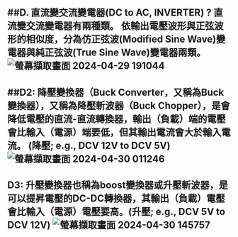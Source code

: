 ##D. 直流變交流變電器(DC to AC, INVERTER) ? 直流變交流變電器有兩種類。 依輸出電壓波形與正弦波形的相似度，分為仿正弦波(Modified Sine Wave)變電器與純正弦波(True Sine Wave)變電器兩類。
![螢幕擷取畫面 2024-04-29 191044](https://github.com/PHUANYU/EC2024/assets/162283667/d1de0054-d520-4f8e-9f18-a6c33315b192)
----
##D2: 降壓變換器（Buck Converter，又稱為Buck變換器），又稱為降壓斬波器（Buck Chopper），是會降低電壓的直流-直流轉換器，輸出（負載）端的電壓會比輸入（電源）端要低，但其輸出電流會大於輸入電流。 (降壓; e.g., DCV 12V to DCV 5V)
![螢幕擷取畫面 2024-04-30 011246](https://github.com/PHUANYU/EC2024/assets/162283667/23d9d7ab-fe63-4254-861a-69e95f32ccb9)
---
D3: 升壓變換器也稱為boost變換器或升壓斬波器，是可以提昇電壓的DC-DC轉換器，其輸出（負載）電壓會比輸入（電源）電壓要高。(升壓; e.g., DCV 5V to DCV 12V)
![螢幕擷取畫面 2024-04-30 145757](https://github.com/PHUANYU/EC2024/assets/162283667/928751e8-0723-4ae6-a3a6-caa9c7768429)
--
